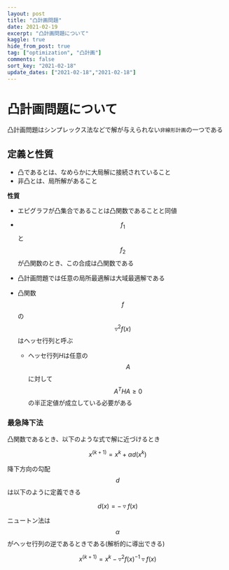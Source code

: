 ```yaml
---
layout: post
title: "凸計画問題"
date: 2021-02-19
excerpt: "凸計画問題について"
kaggle: true
hide_from_post: true
tag: ["optimization", "凸計画"]
comments: false
sort_key: "2021-02-18"
update_dates: ["2021-02-18","2021-02-18"]
---
```


# 凸計画問題について
凸計画問題はシンプレックス法などで解が与えられない`非線形計画`の一つである
 
## 定義と性質
 - 凸であるとは、なめらかに大局解に接続されていること
 - 非凸とは、局所解があること

**性質**
 - エピグラフが凸集合であることは凸関数であることと同値
 - $$f_1$$と$$f_2$$が凸関数のとき、この合成は凸関数である
 - 凸計画問題では任意の局所最適解は大域最適解である

 - 凸関数$$f$$の$$\triangledown^2 f(x)$$はヘッセ行列と呼ぶ
    - ヘッセ行列$H$は任意の$$A$$に対して$$A^THA\geq0$$の半正定値が成立している必要がある


### 最急降下法
凸関数であるとき、以下のような式で解に近づけるとき

$$
x^{(k+1)} = x^k + \alpha d(x^k) 
$$

降下方向の勾配$$d$$は以下のように定義できる

$$
d(x) = -\triangledown f(x)
$$

ニュートン法は$$\alpha$$がヘッセ行列の逆であるときである(解析的に導出できる)

$$
x^{(k+1)} = x^k  -\triangledown^2 f(x)^{-1} \triangledown f(x)
$$

